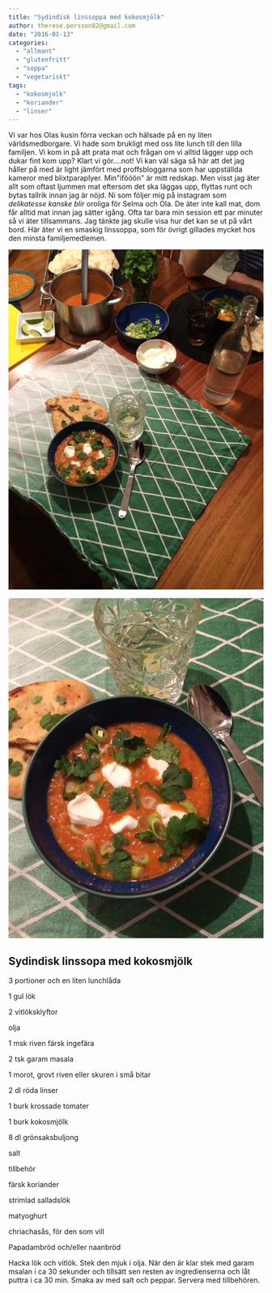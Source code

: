 ```yaml
---
title: "Sydindisk linssoppa med kokosmjölk"
author: therese.persson82@gmail.com
date: "2016-01-13"
categories: 
  - "allmant"
  - "glutenfritt"
  - "soppa"
  - "vegetariskt"
tags: 
  - "kokosmjolk"
  - "koriander"
  - "linser"
---
```


Vi var hos Olas kusin förra veckan och hälsade på en ny liten världsmedborgare. Vi hade som brukligt med oss lite lunch till den lilla familjen. Vi kom in på att prata mat och frågan om vi alltid lägger upp och dukar fint kom upp? Klart vi gör....not! Vi kan väl säga så här att det jag håller på med är light jämfört med proffsbloggarna som har uppställda kameror med blixtparaplyer. Min"ifööön" är mitt redskap. Men visst jag äter allt som oftast ljummen mat eftersom det ska läggas upp, flyttas runt och bytas tallrik innan jag är nöjd. Ni som följer mig på instagram som _delikatesse kanske blir_ oroliga för Selma och Ola. De äter inte kall mat, dom får alltid mat innan jag sätter igång. Ofta tar bara min session ett par minuter så vi äter tillsammans. Jag tänkte jag skulle visa hur det kan se ut på vårt bord. Här äter vi en smaskig linssoppa, som för övrigt gillades mycket hos den minsta familjemedlemen.

![IMG_0481](/static/img/IMG_0481-e1452546686547-1020x1360.jpg)

![IMG_0480](/static/img/IMG_0480-e1452546862687-1020x1360.jpg)

## Sydindisk linssopa med kokosmjölk

3 portioner och en liten lunchlåda

1 gul lök

2 vitlöksklyftor

olja

1 msk riven färsk ingefära

2 tsk garam masala

1 morot, grovt riven eller skuren i små bitar

2 dl röda linser

1 burk krossade tomater

1 burk kokosmjölk

8 dl grönsaksbuljong

salt

tillbehör

färsk koriander

strimlad salladslök

matyoghurt

chriachasås, för den som vill

Papadambröd och/eller naanbröd

Hacka lök och vitlök. Stek den mjuk i olja. När den är klar stek med garam msalan i ca 30 sekunder och tillsätt sen resten av ingredienserna och låt puttra i ca 30 min. Smaka av med salt och peppar. Servera med tillbehören.
